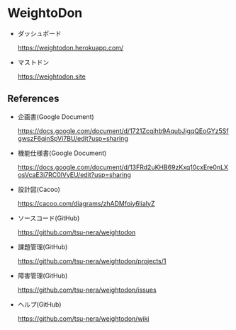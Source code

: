 # WeightoDon
- ダッシュポード

  https://weightodon.herokuapp.com/

- マストドン
   
  https://weightodon.site

## References
- 企画書(Google Document)

  https://docs.google.com/document/d/1721Zcqjhb9AqubJigqQEoGYz5SfgwszF6qinSpVi7BU/edit?usp=sharing

- 機能仕様書(Google Document)

  https://docs.google.com/document/d/13FRd2uKHB69zKxq10cxEre0nLXosVcaE3j7RC0lVyEU/edit?usp=sharing

- 設計図(Cacoo)

  https://cacoo.com/diagrams/zhADMfoiy6liaIyZ
  	
- ソースコード(GitHub)

  https://github.com/tsu-nera/weightodon
  
- 課題管理(GitHub)

  https://github.com/tsu-nera/weightodon/projects/1
  

- 障害管理(GitHub)

  https://github.com/tsu-nera/weightodon/issues
  
  
- ヘルプ(GitHub)

  https://github.com/tsu-nera/weightodon/wiki

